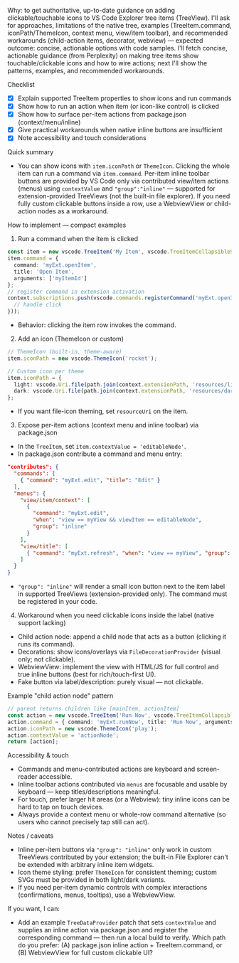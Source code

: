 Why: to get authoritative, up-to-date guidance on adding clickable/touchable icons to VS Code Explorer tree items (TreeView). I'll ask for approaches, limitations of the native tree, examples (TreeItem.command, iconPath/ThemeIcon, context menu, view/item toolbar), and recommended workarounds (child-action items, decorator, webview) — expected outcome: concise, actionable options with code samples. I'll fetch concise, actionable guidance (from Perplexity) on making tree items show touchable/clickable icons and how to wire actions; next I'll show the patterns, examples, and recommended workarounds.

Checklist
- [x] Explain supported TreeItem properties to show icons and run commands
- [x] Show how to run an action when item (or icon-like control) is clicked
- [x] Show how to surface per-item actions from package.json (context/menu/inline)
- [x] Give practical workarounds when native inline buttons are insufficient
- [x] Note accessibility and touch considerations

Quick summary
- You can show icons with `item.iconPath` or `ThemeIcon`. Clicking the whole item can run a command via `item.command`. Per-item inline toolbar buttons are provided by VS Code only via contributed view/item actions (menus) using `contextValue` and `"group":"inline"` — supported for extension-provided TreeViews (not the built-in file explorer). If you need fully custom clickable buttons inside a row, use a WebviewView or child-action nodes as a workaround.

How to implement — compact examples

1) Run a command when the item is clicked
```ts
const item = new vscode.TreeItem('My Item', vscode.TreeItemCollapsibleState.None);
item.command = {
  command: 'myExt.openItem',
  title: 'Open Item',
  arguments: ['myItemId']
};
// register command in extension activation
context.subscriptions.push(vscode.commands.registerCommand('myExt.openItem', id => {
  // handle click
}));
```
- Behavior: clicking the item row invokes the command.

2) Add an icon (ThemeIcon or custom)
```ts
// ThemeIcon (built-in, theme-aware)
item.iconPath = new vscode.ThemeIcon('rocket');

// Custom icon per theme
item.iconPath = {
  light: vscode.Uri.file(path.join(context.extensionPath, 'resources/light/ping.svg')),
  dark: vscode.Uri.file(path.join(context.extensionPath, 'resources/dark/ping.svg'))
};
```
- If you want file-icon theming, set `resourceUri` on the item.

3) Expose per-item actions (context menu and inline toolbar) via package.json
- In the `TreeItem`, set `item.contextValue = 'editableNode'`.
- In package.json contribute a command and menu entry:
```json
"contributes": {
  "commands": [
    { "command": "myExt.edit", "title": "Edit" }
  ],
  "menus": {
    "view/item/context": [
      {
        "command": "myExt.edit",
        "when": "view == myView && viewItem == editableNode",
        "group": "inline"
      }
    ],
    "view/title": [
      { "command": "myExt.refresh", "when": "view == myView", "group": "navigation" }
    ]
  }
}
```
- `"group": "inline"` will render a small icon button next to the item label in supported TreeViews (extension-provided only). The command must be registered in your code.

4) Workaround when you need clickable icons inside the label (native support lacking)
- Child action node: append a child node that acts as a button (clicking it runs its command).
- Decorations: show icons/overlays via `FileDecorationProvider` (visual only; not clickable).
- WebviewView: implement the view with HTML/JS for full control and true inline buttons (best for rich/touch-first UI).
- Fake button via label/description: purely visual — not clickable.

Example "child action node" pattern
```ts
// parent returns children like [mainItem, actionItem]
const action = new vscode.TreeItem('Run Now', vscode.TreeItemCollapsibleState.None);
action.command = { command: 'myExt.runNow', title: 'Run Now', arguments: [id] };
action.iconPath = new vscode.ThemeIcon('play');
action.contextValue = 'actionNode';
return [action];
```

Accessibility & touch
- Commands and menu-contributed actions are keyboard and screen-reader accessible.
- Inline toolbar actions contributed via `menus` are focusable and usable by keyboard — keep titles/descriptions meaningful.
- For touch, prefer larger hit areas (or a Webview): tiny inline icons can be hard to tap on touch devices.
- Always provide a context menu or whole-row command alternative (so users who cannot precisely tap still can act).

Notes / caveats
- Inline per-item buttons via `"group": "inline"` only work in custom TreeViews contributed by your extension; the built-in File Explorer can't be extended with arbitrary inline item widgets.
- Icon theme styling: prefer `ThemeIcon` for consistent theming; custom SVGs must be provided in both light/dark variants.
- If you need per-item dynamic controls with complex interactions (confirmations, menus, tooltips), use a WebviewView.

If you want, I can:
- Add an example `TreeDataProvider` patch that sets `contextValue` and supplies an inline action via package.json and register the corresponding command — then run a local build to verify. Which path do you prefer: (A) package.json inline action + TreeItem.command, or (B) WebviewView for full custom clickable UI?